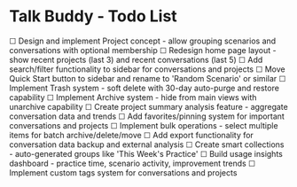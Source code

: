 # Talk Buddy - Todo List


☐ Design and implement Project concept - allow grouping scenarios and conversations with optional membership
☐ Redesign home page layout - show recent projects (last 3) and recent conversations (last 5)
☐ Add search/filter functionality to sidebar for conversations and projects
☐ Move Quick Start button to sidebar and rename to 'Random Scenario' or similar
☐ Implement Trash system - soft delete with 30-day auto-purge and restore capability
☐ Implement Archive system - hide from main views with unarchive capability
☐ Create project summary analysis feature - aggregate conversation data and trends
☐ Add favorites/pinning system for important conversations and projects
☐ Implement bulk operations - select multiple items for batch archive/delete/move
☐ Add export functionality for conversation data backup and external analysis
☐ Create smart collections - auto-generated groups like 'This Week's Practice'
☐ Build usage insights dashboard - practice time, scenario activity, improvement trends
☐ Implement custom tags system for conversations and projects
